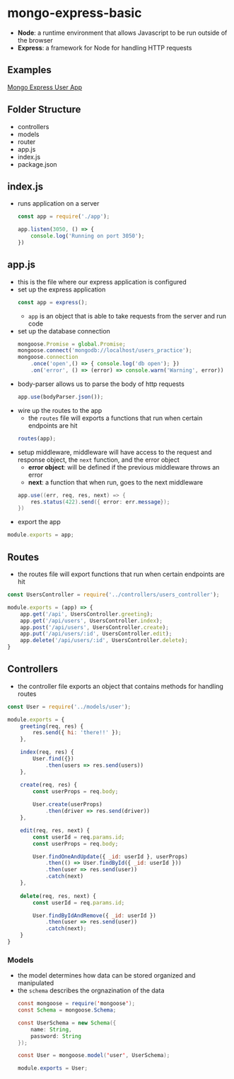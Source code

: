 # mongo-express-basic
- **Node**: a runtime environment that allows Javascript to be run outside of the browser
- **Express**: a framework for Node for handling HTTP requests 

## Examples 
[Mongo Express User App](https://github.com/mlizchap/mongo-express-user-app)

## Folder Structure
- controllers
- models
- router 
- app.js
- index.js
- package.json 

## index.js
- runs application on a server 
    ```javascript
    const app = require('./app');

    app.listen(3050, () => {
        console.log('Running on port 3050');
    })
    ```

## app.js
- this is the file where our express application is configured
- set up the express application 
    ```javascript
    const app = express();
    ```
    - `app` is an object that is able to take requests from the server and run code 
- set up the database connection
    ```javascript
    mongoose.Promise = global.Promise;
    mongoose.connect('mongodb://localhost/users_practice');
    mongoose.connection 
        .once('open',() => { console.log('db open'); })
        .on('error', () => (error) => console.warn('Warning', error))
    ```
- body-parser allows us to parse the body of http requests 
    ```javascript
    app.use(bodyParser.json());
    ```
- wire up the routes to the app
    - the `routes` file will exports a functions that run when certain endpoints are hit 
    ```javascript
    routes(app);
    ```
- setup middleware, middleware will have access to the request and response object, the `next` function, and the error object 
    - **error object**: will be defined if the previous middleware throws an error
    - **next**: a function that when run, goes to the next middleware
    ```java
    app.use((err, req, res, next) => {
        res.status(422).send({ error: err.message});
    })
    ```
- export the app 
```javascript
module.exports = app;
```

## Routes
- the routes file will export functions that run when certain endpoints are hit 
```javascript
const UsersController = require('../controllers/users_controller');

module.exports = (app) => {
    app.get('/api', UsersController.greeting);
    app.get('/api/users', UsersController.index);
    app.post('/api/users', UsersController.create);
    app.put('/api/users/:id', UsersController.edit);
    app.delete('/api/users/:id', UsersController.delete);
}
```

## Controllers 
- the controller file exports an object that contains methods for handling routes 
```javascript
const User = require('../models/user');

module.exports = {
    greeting(req, res) {
        res.send({ hi: 'there!!' });
    },

    index(req, res) {
        User.find({})
            .then(users => res.send(users))
    },

    create(req, res) {
        const userProps = req.body;
        
        User.create(userProps)
            .then(driver => res.send(driver))
    },

    edit(req, res, next) {
        const userId = req.params.id;
        const userProps = req.body;

        User.findOneAndUpdate({ _id: userId }, userProps)
            .then(() => User.findById({ _id: userId }))
            .then(user => res.send(user))
            .catch(next)
    },
    
    delete(req, res, next) {
        const userId = req.params.id;

        User.findByIdAndRemove({ _id: userId }) 
            .then(user => res.send(user))
            .catch(next);
    }
}
```

### Models 
- the model determines how data can be stored organized and manipulated 
- the `schema` describes the orgnazination of the data
    ```java
    const mongoose = require('mongoose');
    const Schema = mongoose.Schema;

    const UserSchema = new Schema({
        name: String,
        password: String 
    });

    const User = mongoose.model('user', UserSchema);

    module.exports = User;
    ```
